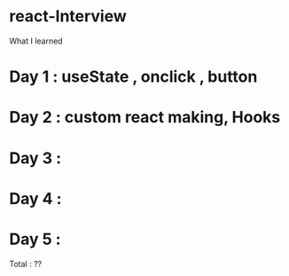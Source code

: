 # react-Interview

What I learned

# Day 1 : useState , onclick , button 
# Day 2 : custom react making, Hooks
# Day 3 :
# Day 4 :
# Day 5 :

Total : ??